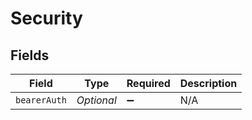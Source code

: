 # Security


## Fields

| Field              | Type               | Required           | Description        |
| ------------------ | ------------------ | ------------------ | ------------------ |
| `bearerAuth`       | *Optional<String>* | :heavy_minus_sign: | N/A                |